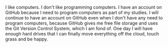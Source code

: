 I like computers. I don't like programming computers. I have an account on GitHub because I need to program computers as part of my studies. I will continue to have an account on GitHub even when I don't have any need to program computers, because GitHub gives me free file storage and uses the Git Version Control System, which I am fond of. One day I will have enough hard drives that I can finally move everything off the cloud, touch grass and be happy.
